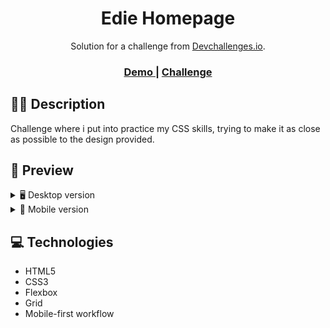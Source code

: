 <h1 align="center">Edie Homepage</h1>

<div align="center">
   Solution for a challenge from  <a href="http://devchallenges.io" target="_blank">Devchallenges.io</a>.
</div>

<div align="center">
  <h3>
    <a href="https://edie-homepage-yoimeldev.netlify.app/">
      Demo
    </a>
    <span> | </span>
    </span>
    <a href="https://devchallenges.io/challenges/xobQBuf8zWWmiYMIAZe0">
      Challenge
    </a>
  </h3>
</div>

## ✍🏻 Description

Challenge where i put into practice my CSS skills, trying to make it as close as possible to the design provided.

## 🎨 Preview

<details>
    <summary>🖥️ Desktop version</summary>

![](img/desktop.png)

</details>

<details>
    <summary>📱 Mobile version</summary>

![](img/mobile.png)

</details>

## :computer: Technologies

- HTML5
- CSS3
- Flexbox
- Grid
- Mobile-first workflow
